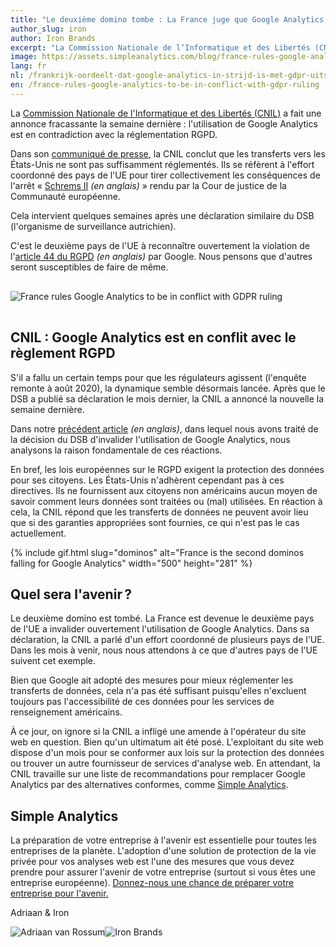 ```yaml
---
title: "Le deuxième domino tombe : La France juge que Google Analytics est en contradiction avec le règlement RGPD"
author_slug: iron
author: Iron Brands
excerpt: "La Commission Nationale de l’Informatique et des Libertés (CNIL) a fait une annonce fracassante la semaine dernière : l’utilisation de Google Analytics est en contradiction avec la réglementation RGPD."
image: https://assets.simpleanalytics.com/blog/france-rules-google-analytics-to-be-in-conflict-with-gdpr-ruling/cnil-forbids-google-analytics.png
lang: fr
nl: /frankrijk-oordeelt-dat-google-analytics-in-strijd-is-met-gdpr-uitspraak
en: /france-rules-google-analytics-to-be-in-conflict-with-gdpr-ruling
---
```


La [Commission Nationale de l'Informatique et des Libertés (CNIL)](https://www.cnil.fr/fr/utilisation-de-google-analytics-et-transferts-de-donnees-vers-les-etats-unis-la-cnil-met-en-demeure) a fait une annonce fracassante la semaine dernière : l'utilisation de Google Analytics est en contradiction avec la réglementation RGPD.

Dans son [communiqué de presse](https://www.cnil.fr/fr/utilisation-de-google-analytics-et-transferts-de-donnees-vers-les-etats-unis-la-cnil-met-en-demeure), la CNIL conclut que les transferts vers les États-Unis ne sont pas suffisamment réglementés. Ils se réfèrent à l'effort coordonné des pays de l'UE pour tirer collectivement les conséquences de l'arrêt « [Schrems II](https://iapp.org/news/a/the-schrems-ii-decision-eu-us-data-transfers-in-question/) _(en anglais)_ » rendu par la Cour de justice de la Communauté européenne.

Cela intervient quelques semaines après une déclaration similaire du DSB (l'organisme de surveillance autrichien).

C'est le deuxième pays de l'UE à reconnaître ouvertement la violation de l'[article 44 du RGPD](https://gdpr-info.eu/art-44-gdpr/) _(en anglais)_ par Google. Nous pensons que d'autres seront susceptibles de faire de même.

<img class="border-radius" style="max-width: 500px; margin: 1rem auto;" src="https://assets.simpleanalytics.com/blog/france-rules-google-analytics-to-be-in-conflict-with-gdpr-ruling/cnil-forbids-google-analytics-no-simple-analytics.png" alt="France rules Google Analytics to be in conflict with GDPR ruling" />

## CNIL : Google Analytics est en conflit avec le règlement RGPD

S'il a fallu un certain temps pour que les régulateurs agissent (l'enquête remonte à août 2020), la dynamique semble désormais lancée. Après que le DSB a publié sa déclaration le mois dernier, la CNIL a annoncé la nouvelle la semaine dernière.

Dans notre [précédent article](https://blog.simpleanalytics.com/will-google-analytics-be-banned-in-the-eu) _(en anglais)_, dans lequel nous avons traité de la décision du DSB d'invalider l'utilisation de Google Analytics, nous analysons la raison fondamentale de ces réactions.

En bref, les lois européennes sur le RGPD exigent la protection des données pour ses citoyens. Les États-Unis n'adhèrent cependant pas à ces directives. Ils ne fournissent aux citoyens non américains aucun moyen de savoir comment leurs données sont traitées ou (mal) utilisées. En réaction à cela, la CNIL répond que les transferts de données ne peuvent avoir lieu que si des garanties appropriées sont fournies, ce qui n'est pas le cas actuellement.

{% include gif.html slug="dominos" alt="France is the second dominos falling for Google Analytics"  width="500" height="281"  %}

## Quel sera l'avenir ?

Le deuxième domino est tombé. La France est devenue le deuxième pays de l'UE a invalider ouvertement l'utilisation de Google Analytics. Dans sa déclaration, la CNIL a parlé d'un effort coordonné de plusieurs pays de l'UE. Dans les mois à venir, nous nous attendons à ce que d'autres pays de l'UE suivent cet exemple.

Bien que Google ait adopté des mesures pour mieux réglementer les transferts de données, cela n'a pas été suffisant puisqu'elles n'excluent toujours pas l'accessibilité de ces données pour les services de renseignement américains.

À ce jour, on ignore si la CNIL a infligé une amende à l'opérateur du site web en question. Bien qu'un ultimatum ait été posé. L'exploitant du site web dispose d'un mois pour se conformer aux lois sur la protection des données ou trouver un autre fournisseur de services d'analyse web. En attendant, la CNIL travaille sur une liste de recommandations pour remplacer Google Analytics par des alternatives conformes, comme [Simple Analytics](https://simpleanalytics.com/).

## Simple Analytics

La préparation de votre entreprise à l'avenir est essentielle pour toutes les entreprises de la planète. L'adoption d'une solution de protection de la vie privée pour vos analyses web est l'une des mesures que vous devez prendre pour assurer l'avenir de votre entreprise (surtout si vous êtes une entreprise européenne). [Donnez-nous une chance de préparer votre entreprise pour l'avenir.](https://simpleanalytics.com/welcome)

Adriaan & Iron

<img
  loading="lazy"
  class="avatar"
  src="https://assets.simpleanalytics.com/images/people/adriaan.jpg"
  referrerpolicy="no-referrer"
  alt="Adriaan van Rossum"
/><img
  loading="lazy"
  class="avatar"
  src="https://assets.simpleanalytics.com/images/people/iron.jpg"
  referrerpolicy="no-referrer"
  alt="Iron Brands"
/>
